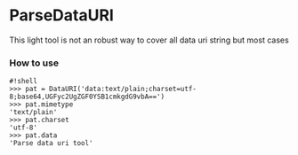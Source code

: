 # ParseDataURI #

This light tool is not an robust way to cover all data uri string but most cases 

### How to use ###

```
#!shell
>>> pat = DataURI('data:text/plain;charset=utf-8;base64,UGFyc2UgZGF0YSB1cmkgdG9vbA==')
>>> pat.mimetype
'text/plain'
>>> pat.charset
'utf-8'
>>> pat.data
'Parse data uri tool'
```